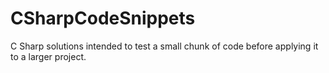 # CSharpCodeSnippets
C Sharp solutions intended to test a small chunk of code before applying it to a larger project.
